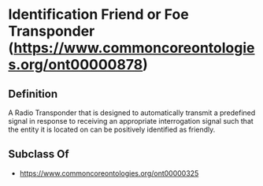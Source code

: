 # Identification Friend or Foe Transponder (https://www.commoncoreontologies.org/ont00000878)

## Definition
A Radio Transponder that is designed to automatically transmit a predefined signal in response to receiving an appropriate interrogation signal such that the entity it is located on can be positively identified as friendly.

## Subclass Of
- https://www.commoncoreontologies.org/ont00000325

